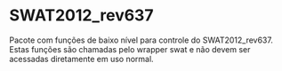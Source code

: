 # SWAT2012_rev637

Pacote com funções de baixo nível para controle do SWAT2012_rev637. Estas funções
são chamadas pelo wrapper swat e não devem ser acessadas diretamente em uso normal.